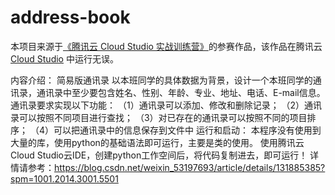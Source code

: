 # address-book
本项目来源于[《腾讯云 Cloud Studio 实战训练营》](https://marketing.csdn.net/p/06a21ca7f4a1843512fa8f8c40a16635)的参赛作品，该作品在腾讯云 [Cloud Studio](https://www.cloudstudio.net/?utm=csdn) 中运行无误。

内容介绍：
简易版通讯录
以本班同学的具体数据为背景，设计一个本班同学的通讯录，通讯录中至少要包含姓名、性别、年龄、专业、地址、电话、E-mail信息。
通讯录要求实现以下功能：
（1）通讯录可以添加、修改和删除记录；
（2）通讯录可以按照不同项目进行查找；
（3）对已存在的通讯录可以按照不同的项目排序；
（4）可以把通讯录中的信息保存到文件中
运行和启动：
本程序没有使用到大量的库，使用python的基础语法即可运行，主要是类的使用。
使用腾讯云Cloud Studio云IDE，创建python工作空间后，将代码复制进去，即可运行！
详情请参考：https://blog.csdn.net/weixin_53197693/article/details/131885385?spm=1001.2014.3001.5501
